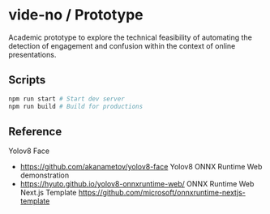 # vide-no / Prototype 
Academic prototype to explore the technical feasibility of automating the detection
of engagement and confusion within the context of online presentations.

## Scripts

```bash
npm run start # Start dev server
npm run build # Build for productions
```

## Reference
Yolov8 Face
- https://github.com/akanametov/yolov8-face
Yolov8 ONNX Runtime Web demonstration
- https://hyuto.github.io/yolov8-onnxruntime-web/
ONNX Runtime Web Next.js Template
https://github.com/microsoft/onnxruntime-nextjs-template
